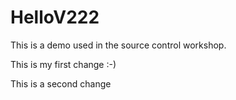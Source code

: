 # HelloV222

This is a demo used in the source control workshop.

This is my first change :-)

This is a second change
